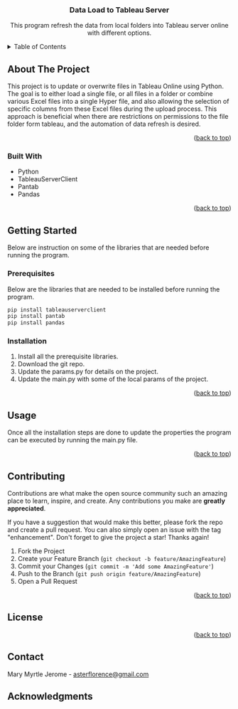 
<a name="top"></a>


<h3 align="center">Data Load to Tableau Server</h3>

  <p align="center">
    This program refresh the data from local folders into Tableau server online with different options.
    <br/>
  </p>

<!-- TABLE OF CONTENTS -->
<details>
  <summary>Table of Contents</summary>
  <ol>
    <li>
      <a href="#about-the-project">About The Project</a>
      <ul>
        <li><a href="#built-with">Built With</a></li>
      </ul>
    </li>
    <li>
      <a href="#getting-started">Getting Started</a>
      <ul>
        <li><a href="#prerequisites">Prerequisites</a></li>
        <li><a href="#installation">Installation</a></li>
      </ul>
    </li>
    <li><a href="#usage">Usage</a></li>
    <li><a href="#contributing">Contributing</a></li>
    <li><a href="#license">License</a></li>
    <li><a href="#contact">Contact</a></li>
    <li><a href="#acknowledgments">Acknowledgments</a></li>
  </ol>
</details>


<!-- ABOUT THE PROJECT -->
## About The Project


This project is to update or overwrite files in Tableau Online using Python. The goal is to either load a single file, or all files in a folder or combine various Excel files into a single Hyper file, and also allowing the selection of specific columns from these Excel files during the upload process. This approach is beneficial when there are restrictions on permissions to the file folder form tableau, and the automation of data refresh is desired.

<p align="right">(<a href="#top">back to top</a>)</p>

### Built With

* Python
* TableauServerClient
* Pantab
* Pandas

<p align="right">(<a href="#top">back to top</a>)</p>

## Getting Started

Below are instruction on some of the libraries that are needed before running the program.

### Prerequisites

Below are the libraries that are needed to be installed before running the program.

 ```sh
pip install tableauserverclient
pip install pantab
pip install pandas
 ```

 ### Installation

1. Install all the prerequisite libraries.
2. Download the git repo.
3. Update the params.py for details on the project.
4. Update the main.py with some of the local params of the project.


<p align="right">(<a href="#top">back to top</a>)</p>

## Usage

Once all the installation steps are done to update the properties the program can be executed by running the main.py file.

<p align="right">(<a href="#top">back to top</a>)</p>

## Contributing

Contributions are what make the open source community such an amazing place to learn, inspire, and create. Any contributions you make are **greatly appreciated**.

If you have a suggestion that would make this better, please fork the repo and create a pull request. You can also simply open an issue with the tag "enhancement".
Don't forget to give the project a star! Thanks again!

1. Fork the Project
2. Create your Feature Branch (`git checkout -b feature/AmazingFeature`)
3. Commit your Changes (`git commit -m 'Add some AmazingFeature'`)
4. Push to the Branch (`git push origin feature/AmazingFeature`)
5. Open a Pull Request

<p align="right">(<a href="#top">back to top</a>)</p>


## License

<p align="right">(<a href="#top">back to top</a>)</p>

## Contact

Mary Myrtle Jerome - asterflorence@gmail.com

## Acknowledgments
